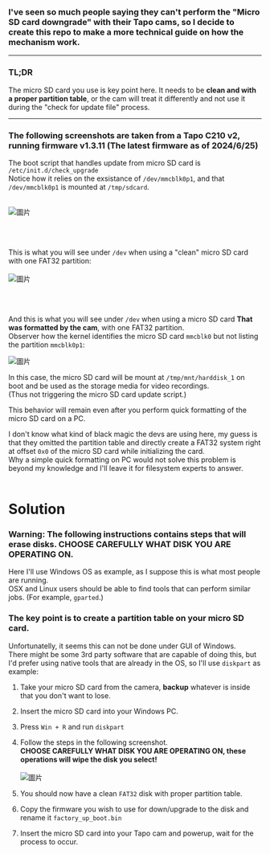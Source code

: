 ### I've seen so much people saying they can't perform the "Micro SD card downgrade" with their Tapo cams, so I decide to create this repo to make a more technical guide on how the mechanism work.
-----

### TL;DR
The micro SD card you use is key point here. It needs to be **clean and with a proper partition table**, or the cam will treat it differently and not use it during the "check for update file" process.


------

### The following screenshots are taken from a Tapo C210 v2, running firmware v1.3.11 (The latest firmware as of 2024/6/25)


The boot script that handles update from micro SD card is `/etc/init.d/check_upgrade` <br>
Notice how it relies on the exsistance of `/dev/mmcblk0p1`, and that `/dev/mmcblk0p1` is mounted at `/tmp/sdcard`. <br> <br>

![圖片](https://github.com/DrmnSamoLiu/Downgrading-Tapo-Cams/assets/36998819/65e5418f-1d00-43d3-bac3-243aa6a50063)



<br><br>

This is what you will see under `/dev` when using a "clean" micro SD card with one FAT32 partition:<br><br>
![圖片](https://github.com/DrmnSamoLiu/Downgrading-Tapo-Cams/assets/36998819/328770da-0b67-4a37-8159-44297bf554c6)



<br><br>

And this is what you will see under `/dev` when using a micro SD card **That was formatted by the cam**, with one FAT32 partition.<br>
Observer how the kernel identifies the micro SD card `mmcblk0` but not listing the partition `mmcblk0p1`:<br>

![圖片](https://github.com/DrmnSamoLiu/Downgrading-Tapo-Cams/assets/36998819/6d9acf97-721c-45ab-b269-786d74790660)


In this case, the micro SD card will be mount at `/tmp/mnt/harddisk_1` on boot and be used as the storage media for video recordings.<br>
(Thus not triggering the micro SD card update script.)
<br>

This behavior will remain even after you perform quick formatting of the micro SD card on a PC.<br>

I don't know what kind of black magic the devs are using here, my guess is that they omitted the partition table and directly create a FAT32 system right at offset `0x0` of the micro SD card while initializing the card.<br>
Why a simple quick formatting on PC would not solve this problem is beyond my knowledge and I'll leave it for filesystem experts to answer.
<br><br>

# Solution

### Warning: The following instructions contains steps that will erase disks. CHOOSE CAREFULLY WHAT DISK YOU ARE OPERATING ON.

Here I'll use Windows OS as example, as I suppose this is what most people are running. <br>
OSX and Linux users should be able to find tools that can perform similar jobs. (For example, `gparted`.)

### The key point is to **create a partition table** on your micro SD card. <br>
Unfortunatelly, it seems this can not be done under GUI of Windows. <br>
 There might be some 3rd party software that are capable of doing this, but I'd prefer using native tools that are already in the OS, so I'll use `diskpart` as example:

1. Take your micro SD card from the camera, **backup** whatever is inside that you don't want to lose.
2. Insert the micro SD card into your Windows PC.
3. Press `Win + R` and run `diskpart`
4. Follow the steps in the following screenshot. <br>
****CHOOSE CAREFULLY WHAT DISK YOU ARE OPERATING ON, these operations will wipe the disk you select!**** <br> <br>
![圖片](https://github.com/DrmnSamoLiu/Downgrading-Tapo-Cams/assets/36998819/edb2a361-9d2f-4eb3-b5ec-d547e57fb2a6)

5. You should now have a clean `FAT32` disk with proper partition table.
6. Copy the firmware you wish to use for down/upgrade to the disk and rename it `factory_up_boot.bin`
7. Insert the micro SD card into your Tapo cam and powerup, wait for the process to occur.
